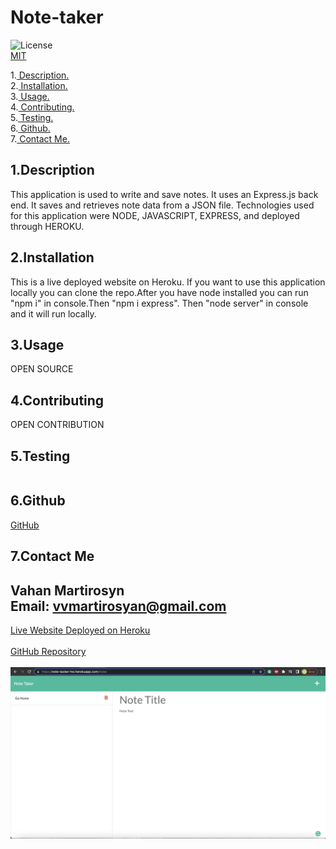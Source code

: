 # Note-taker

![License](https://img.shields.io/badge/License-MIT-orange.svg) <br> [MIT](https://opensource.org/licenses/MIT)

1.[ Description. ](#desc)
<br>
2.[ Installation. ](#inst)
<br>
3.[ Usage. ](#use)
<br>
4.[ Contributing. ](#contr)
<br>
5.[ Testing. ](#test)
<br>
6.[ Github. ](#git)
<br>
7.[ Contact Me.](#contact)
<br>

<a id="desc"></a>
## 1.Description
This application is used to write and save notes. It uses an Express.js back end. It saves and retrieves note data from a JSON file. Technologies used for this application were NODE, JAVASCRIPT, EXPRESS, and deployed through HEROKU.

<a id="inst"></a>
## 2.Installation
This is a live deployed website on Heroku. If you want to use this application locally you can clone the repo.After you have node installed you can run "npm i" in console.Then "npm i express". Then "node server" in console and it will run locally.

<a id="use"></a>
## 3.Usage

OPEN SOURCE

<a id="contr"></a>
## 4.Contributing

OPEN CONTRIBUTION

<a id="test"></a>
## 5.Testing
```

```
<a id="git"></a>
## 6.Github

[GitHub](https://github.com/scorpion77777)

<a id="conta"></a>
## 7.Contact Me
Vahan Martirosyn<br>
Email: 
vvmartirosyan@gmail.com
<br>
---------
[Live Website Deployed on Heroku](https://note-tacker-hw.herokuapp.com/)<br>
<br>
[GitHub Repository](https://github.com/scorpion77777/note_tacker)<br>
<br>
![Screenshot](./screenshot.png)
